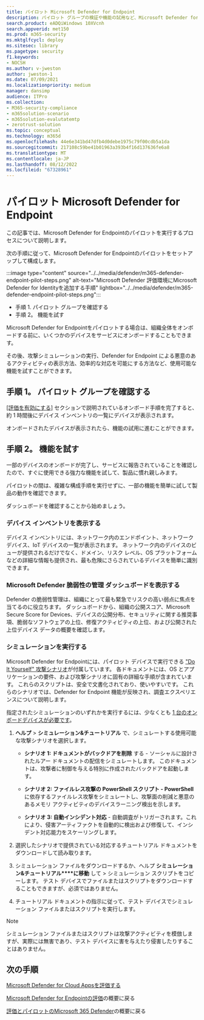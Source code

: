 ```yaml
---
title: パイロット Microsoft Defender for Endpoint
description: パイロット グループの検証や機能の試用など、Microsoft Defender for Endpoint (MDE) のパイロットを実行する方法について説明します。
search.product: eADQiWindows 10XVcnh
search.appverid: met150
ms.prod: m365-security
ms.mktglfcycl: deploy
ms.sitesec: library
ms.pagetype: security
f1.keywords:
- NOCSH
ms.author: v-jweston
author: jweston-1
ms.date: 07/09/2021
ms.localizationpriority: medium
manager: dansimp
audience: ITPro
ms.collection:
- M365-security-compliance
- m365solution-scenario
- m365solution-evalutatemtp
- zerotrust-solution
ms.topic: conceptual
ms.technology: m365d
ms.openlocfilehash: 44e6e341bd47dfb4d0debe1975c79f00cdb5a1da
ms.sourcegitcommit: 217108c59be41b01963a393b4f16d137636fe6a8
ms.translationtype: MT
ms.contentlocale: ja-JP
ms.lasthandoff: 08/12/2022
ms.locfileid: "67328961"
---
```

# <a name="pilot-microsoft-defender-for-endpoint"></a>パイロット Microsoft Defender for Endpoint

この記事では、Microsoft Defender for Endpointのパイロットを実行するプロセスについて説明します。 

次の手順に従って、Microsoft Defender for Endpointのパイロットをセットアップして構成します。 

:::image type="content" source="../../media/defender/m365-defender-endpoint-pilot-steps.png" alt-text="Microsoft Defender 評価環境にMicrosoft Defender for Identityを追加する手順" lightbox="../../media/defender/m365-defender-endpoint-pilot-steps.png":::

- 手順 1. パイロット グループを確認する
- 手順 2。 機能を試す

Microsoft Defender for Endpointをパイロットする場合は、組織全体をオンボードする前に、いくつかのデバイスをサービスにオンボードすることもできます。  

その後、攻撃シミュレーションの実行、Defender for Endpoint による悪意のあるアクティビティの表示方法、効率的な対応を可能にする方法など、使用可能な機能を試すことができます。 

## <a name="step-1-verify-pilot-group"></a>手順 1。 パイロット グループを確認する
[[評価を有効にする]](eval-defender-endpoint-enable-eval.md) セクションで説明されているオンボード手順を完了すると、約 1 時間後にデバイス インベントリの一覧にデバイスが表示されます。 

オンボードされたデバイスが表示されたら、機能の試用に進むことができます。 

## <a name="step-2-try-out-capabilities"></a>手順 2。 機能を試す
一部のデバイスのオンボードが完了し、サービスに報告されていることを確認したので、すぐに使用できる強力な機能を試して、製品に慣れ親しみます。

パイロットの間は、複雑な構成手順を実行せずに、一部の機能を簡単に試して製品の動作を確認できます。

ダッシュボードを確認することから始めましょう。

### <a name="view-the-device-inventory"></a>デバイス インベントリを表示する
デバイス インベントリには、ネットワーク内のエンドポイント、ネットワーク デバイス、IoT デバイスの一覧が表示されます。 ネットワーク内のデバイスのビューが提供されるだけでなく、ドメイン、リスク レベル、OS プラットフォームなどの詳細な情報も提供され、最も危険にさらされているデバイスを簡単に識別できます。

### <a name="view-the-microsoft-defender-vulnerability-management-dashboard"></a>Microsoft Defender 脆弱性の管理 ダッシュボードを表示する 
Defender の脆弱性管理は、組織にとって最も緊急でリスクの高い弱点に焦点を当てるのに役立ちます。 ダッシュボードから、組織の公開スコア、Microsoft Secure Score for Devices、デバイスの公開分布、セキュリティに関する推奨事項、脆弱なソフトウェアの上位、修復アクティビティの上位、および公開された上位デバイス データの概要を確認します。 

### <a name="run-a-simulation"></a>シミュレーションを実行する
Microsoft Defender for Endpointには、パイロット デバイスで実行できる ["Do It Yourself" 攻撃シナリオ](https://securitycenter.windows.com/tutorials)が付属しています。  各ドキュメントには、OS とアプリケーションの要件、および攻撃シナリオに固有の詳細な手順が含まれています。 これらのスクリプトは、安全で文書化されており、使いやすいです。 これらのシナリオでは、Defender for Endpoint 機能が反映され、調査エクスペリエンスについて説明します。

指定されたシミュレーションのいずれかを実行するには、少なくとも [1 台のオンボードデバイスが必要です](../defender-endpoint/onboard-configure.md)。

1. **ヘルプ** > **シミュレーション&チュートリアル** で、シミュレートする使用可能な攻撃シナリオを選択します。

   - **シナリオ 1: ドキュメントがバックドアを削除** する - ソーシャルに設計されたルアー ドキュメントの配信をシミュレートします。 このドキュメントは、攻撃者に制御を与える特別に作成されたバックドアを起動します。

   - **シナリオ 2: ファイルレス攻撃の PowerShell スクリプト - PowerShell** に依存するファイルレス攻撃をシミュレートし、攻撃面の削減と悪意のあるメモリ アクティビティのデバイスラーニング検出を示します。

   - **シナリオ 3: 自動インシデント対応** - 自動調査がトリガーされます。これにより、侵害アーティファクトを自動的に検出および修復して、インシデント対応能力をスケーリングします。

2. 選択したシナリオで提供されている対応するチュートリアル ドキュメントをダウンロードして読み取ります。

3. シミュレーション ファイルをダウンロードするか、ヘルプ **シミュレーション&チュートリアル****に移動** して > シミュレーション スクリプトをコピーします。 テスト デバイスでファイルまたはスクリプトをダウンロードすることもできますが、必須ではありません。

4. チュートリアル ドキュメントの指示に従って、テスト デバイスでシミュレーション ファイルまたはスクリプトを実行します。

> [!NOTE]
> シミュレーション ファイルまたはスクリプトは攻撃アクティビティを模倣しますが、実際には無害であり、テスト デバイスに害を与えたり侵害したりすることはありません。

## <a name="next-steps"></a>次の手順
[Microsoft Defender for Cloud Appsを評価する](eval-defender-mcas-overview.md)

[Microsoft Defender for Endpointの評価](eval-defender-endpoint-overview.md)の概要に戻る

[評価とパイロットのMicrosoft 365 Defender](eval-overview.md)の概要に戻る
